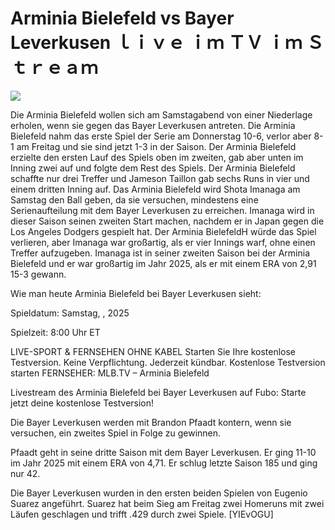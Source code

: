 # Arminia Bielefeld vs Bayer Leverkusen ｌｉｖｅ ｉｍ ＴＶ ｉｍ Ｓｔｒｅａｍ  
  
  
[![](https://i.imgur.com/qSNzIqt.png)](https://movie.rssnews.media/ruKwwBpSf.php)  
  
Die Arminia Bielefeld wollen sich am Samstagabend von einer Niederlage erholen, wenn sie gegen das Bayer Leverkusen antreten. Die Arminia Bielefeld nahm das erste Spiel der Serie am Donnerstag 10-6, verlor aber 8-1 am Freitag und sie sind jetzt 1-3 in der Saison. Der Arminia Bielefeld erzielte den ersten Lauf des Spiels oben im zweiten, gab aber unten im Inning zwei auf und folgte dem Rest des Spiels. Der Arminia Bielefeld schaffte nur drei Treffer und Jameson Taillon gab sechs Runs in vier und einem dritten Inning auf. Das Arminia Bielefeld wird Shota Imanaga am Samstag den Ball geben, da sie versuchen, mindestens eine Serienaufteilung mit dem Bayer Leverkusen zu erreichen. Imanaga wird in dieser Saison seinen zweiten Start machen, nachdem er in Japan gegen die Los Angeles Dodgers gespielt hat. Der Arminia BielefeldH würde das Spiel verlieren, aber Imanaga war großartig, als er vier Innings warf, ohne einen Treffer aufzugeben. Imanaga ist in seiner zweiten Saison bei der Arminia Bielefeld und er war großartig im Jahr 2025, als er mit einem ERA von 2,91 15-3 gewann.

Wie man heute Arminia Bielefeld bei Bayer Leverkusen sieht:

Spieldatum: Samstag, , 2025

Spielzeit: 8:00 Uhr ET

LIVE-SPORT & FERNSEHEN OHNE KABEL
Starten Sie Ihre kostenlose Testversion. Keine Verpflichtung. Jederzeit kündbar.
Kostenlose Testversion starten
FERNSEHER: MLB.TV – Arminia Bielefeld

Livestream des Arminia Bielefeld bei Bayer Leverkusen auf Fubo: Starte jetzt deine kostenlose Testversion!

Die Bayer Leverkusen werden mit Brandon Pfaadt kontern, wenn sie versuchen, ein zweites Spiel in Folge zu gewinnen.

Pfaadt geht in seine dritte Saison mit dem Bayer Leverkusen. Er ging 11-10 im Jahr 2025 mit einem ERA von 4,71. Er schlug letzte Saison 185 und ging nur 42.

Die Bayer Leverkusen wurden in den ersten beiden Spielen von Eugenio Suarez angeführt. Suarez hat beim Sieg am Freitag zwei Homeruns mit zwei Läufen geschlagen und trifft .429 durch zwei Spiele. [YIEvOGU]
